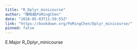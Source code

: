 ```yaml
---
title: "R_Dplyr_minicourse"
author: "陳柏銘PoMingChen"
date: "2018-05-03T11:59:55Z"
link: "https://bookdown.org/PoMingChen/Dplyr_minicourse/"
pinned: false
---
```


E.Major R_Dplyr_minicourse
